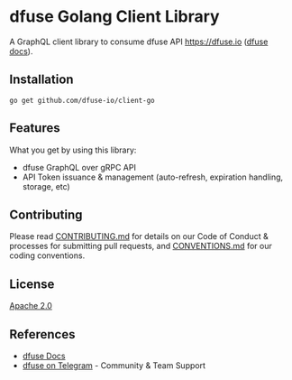 # dfuse Golang Client Library

A GraphQL client library to consume dfuse API <https://dfuse.io> ([dfuse docs](https://docs.dfuse.io)).

## Installation

    go get github.com/dfuse-io/client-go

## Features

What you get by using this library:

- dfuse GraphQL over gRPC API
- API Token issuance & management (auto-refresh, expiration handling, storage, etc)

## Contributing

Please read [CONTRIBUTING.md](CONTRIBUTING.md) for details on our Code of Conduct & processes for submitting pull requests, and [CONVENTIONS.md](CONVENTIONS.md) for our coding conventions.

## License

[Apache 2.0](LICENSE)

## References

- [dfuse Docs](https://docs.dfuse.io)
- [dfuse on Telegram](https://t.me/dfuseAPI) - Community & Team Support